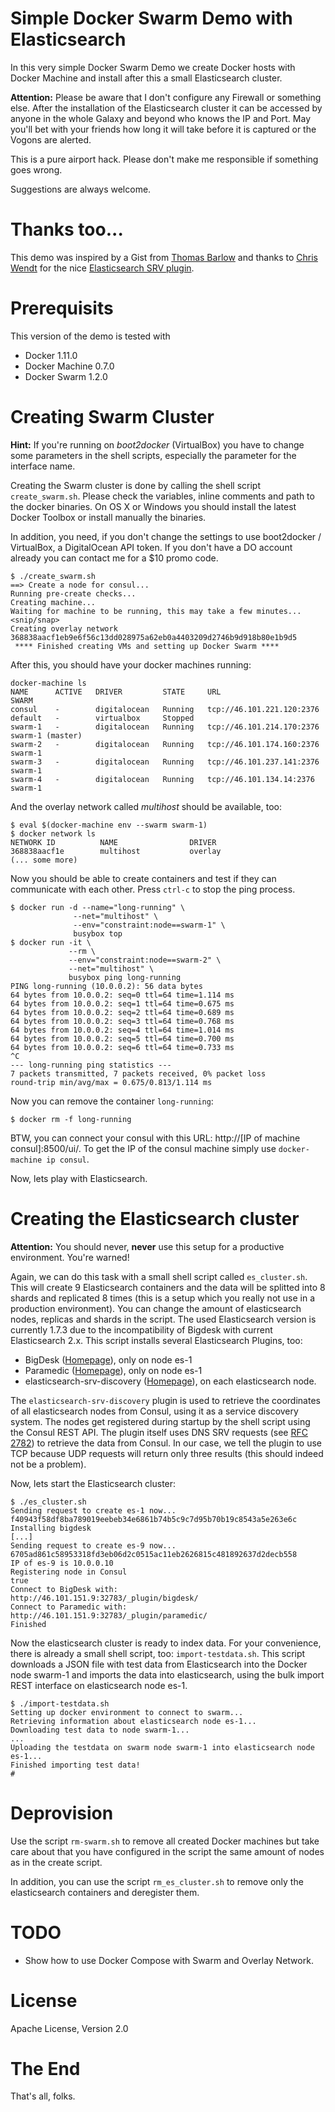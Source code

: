# Simple Docker Swarm Demo with Elasticsearch

In this very simple Docker Swarm Demo we create Docker hosts with Docker Machine and install after this a small Elasticsearch cluster.

**Attention:** Please be aware that I don't configure any Firewall or something else. After the installation of the Elasticsearch cluster it can be accessed by anyone in the whole Galaxy and beyond who knows the IP and Port. May you'll bet with your friends how long it will take before it is captured or the Vogons are alerted.

This is a pure airport hack. Please don't make me responsible if something goes wrong. 

Suggestions are always welcome.

# Thanks too...
This demo was inspired by a Gist from [Thomas Barlow](https://github.com/tombee) and thanks to [Chris Wendt](https://github.com/chrismwendt) for the nice [Elasticsearch SRV plugin](https://github.com/github/elasticsearch-srv-discovery). 

# Prerequisits
This version of the demo is tested with

* Docker 1.11.0
* Docker Machine 0.7.0
* Docker Swarm 1.2.0

# Creating Swarm Cluster

**Hint:**
If you're running on *boot2docker* (VirtualBox) you have to change some parameters in the shell scripts, especially the parameter for the interface name.

Creating the Swarm cluster is done by calling the shell script `create_swarm.sh`. Please check the variables, inline comments and path to the docker binaries. 
On OS X or Windows you should install the latest Docker Toolbox or install manually the binaries.

In addition, you need, if you don't change the settings to use boot2docker / VirtualBox, a DigitalOcean API token. If you don't have a DO account already you can contact me for a $10 promo code.

```
$ ./create_swarm.sh
==> Create a node for consul...
Running pre-create checks...
Creating machine...
Waiting for machine to be running, this may take a few minutes...
<snip/snap>
Creating overlay network
368838aacf1eb9e6f56c13dd028975a62eb0a4403209d2746b9d918b80e1b9d5
 **** Finished creating VMs and setting up Docker Swarm ****  
```

After this, you should have your docker machines running:

```
docker-machine ls
NAME      ACTIVE   DRIVER         STATE     URL                         SWARM
consul    -        digitalocean   Running   tcp://46.101.221.120:2376   
default   -        virtualbox     Stopped                               
swarm-1   -        digitalocean   Running   tcp://46.101.214.170:2376   swarm-1 (master)
swarm-2   -        digitalocean   Running   tcp://46.101.174.160:2376   swarm-1
swarm-3   -        digitalocean   Running   tcp://46.101.237.141:2376   swarm-1
swarm-4   -        digitalocean   Running   tcp://46.101.134.14:2376    swarm-1
```

And the overlay network called *multihost* should be available, too:

```
$ eval $(docker-machine env --swarm swarm-1)
$ docker network ls
NETWORK ID          NAME                DRIVER
368838aacf1e        multihost           overlay          
(... some more)
```

Now you should be able to create containers and test if they can communicate with each other. Press `ctrl-c` to stop the ping process.

```
$ docker run -d --name="long-running" \
              --net="multihost" \
              --env="constraint:node==swarm-1" \
              busybox top
$ docker run -it \
             --rm \
             --env="constraint:node==swarm-2" \
             --net="multihost" \
             busybox ping long-running
PING long-running (10.0.0.2): 56 data bytes
64 bytes from 10.0.0.2: seq=0 ttl=64 time=1.114 ms
64 bytes from 10.0.0.2: seq=1 ttl=64 time=0.675 ms
64 bytes from 10.0.0.2: seq=2 ttl=64 time=0.689 ms
64 bytes from 10.0.0.2: seq=3 ttl=64 time=0.768 ms
64 bytes from 10.0.0.2: seq=4 ttl=64 time=1.014 ms
64 bytes from 10.0.0.2: seq=5 ttl=64 time=0.700 ms
64 bytes from 10.0.0.2: seq=6 ttl=64 time=0.733 ms
^C
--- long-running ping statistics ---
7 packets transmitted, 7 packets received, 0% packet loss
round-trip min/avg/max = 0.675/0.813/1.114 ms              
```

Now you can remove the container `long-running`:

```
$ docker rm -f long-running
```

BTW, you can connect your consul with this URL:
http://[IP of machine consul]:8500/ui/.
To get the IP of the consul machine simply use `docker-machine ip consul`.

Now, lets play with Elasticsearch.

# Creating the Elasticsearch cluster
**Attention:** You should never, **never** use this setup for a productive environment. You're warned!

Again, we can do this task with a small shell script called `es_cluster.sh`. This will create 9 Elasticsearch containers and the data will be splitted into 8 shards and replicated 8 times (this is a setup which you really not use in a production environment).
You can change the amount of elasticsearch nodes, replicas and shards in the script. The used Elasticsearch version is currently 1.7.3 due to the incompatibility of Bigdesk with current Elasticsearch 2.x.
This script installs several Elasticsearch Plugins, too:

* BigDesk ([Homepage](http://bigdesk.org)), only on node es-1
* Paramedic ([Homepage](https://github.com/karmi/elasticsearch-paramedic)), only on node es-1
* elasticsearch-srv-discovery ([Homepage](https://github.com/github/elasticsearch-srv-discovery)), on each elasticsearch node. 

The `elasticsearch-srv-discovery` plugin is used to retrieve the coordinates of all elasticsearch nodes from Consul, using it as a service discovery system. The nodes get registered during startup by the shell script using the Consul REST API. The plugin itself uses DNS SRV requests (see [RFC 2782](https://tools.ietf.org/html/rfc2782)) to retrieve the data from Consul. In our case, we tell the plugin to use TCP because UDP requests will return only three results (this should indeed not be a problem). 

Now, lets start the Elasticsearch cluster:

```
$ ./es_cluster.sh
Sending request to create es-1 now...
f40943f58df8ba789019eebeb34e6861b74b5c9c7d95b70b19c8543a5e263e6c
Installing bigdesk
[...]
Sending request to create es-9 now...
6705ad861c58953318fd3eb06d2c0515ac11eb2626815c481892637d2decb558
IP of es-9 is 10.0.0.10
Registering node in Consul
true
Connect to BigDesk with:     http://46.101.151.9:32783/_plugin/bigdesk/
Connect to Paramedic with:   http://46.101.151.9:32783/_plugin/paramedic/
Finished

```

Now the elasticsearch cluster is ready to index data.
For your convenience, there is already a small shell script, too: `import-testdata.sh`.
This script downloads a JSON file with test data from Elasticsearch into the Docker node swarm-1 and imports the data into elasticsearch, using the bulk import REST interface on elasticsearch node es-1.


```
$ ./import-testdata.sh
Setting up docker environment to connect to swarm...
Retrieving information about elasticsearch node es-1...
Downloading test data to node swarm-1...
...
Uploading the testdata on swarm node swarm-1 into elasticsearch node es-1...
Finished importing test data!
#
```


# Deprovision

Use the script `rm-swarm.sh` to remove all created Docker machines but take care about that you have configured in the script the same amount of nodes as in the create script.

In addition, you can use the script `rm_es_cluster.sh` to remove only the elasticsearch containers and deregister them.

# TODO
* Show how to use Docker Compose with Swarm and Overlay Network.


# License

Apache License, Version 2.0 

# The End
That's all, folks. 








